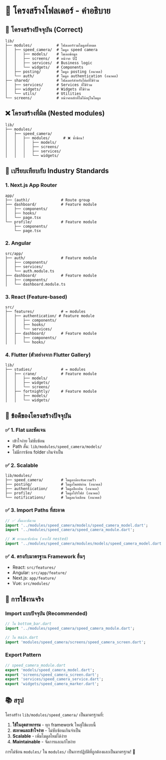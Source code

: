 # 📁 โครงสร้างโฟลเดอร์ - คำอธิบาย

## 🎯 โครงสร้างปัจจุบัน (Correct)
```
lib/
├── modules/           # โฟลเดอร์รวมโมดูลทั้งหมด
│   ├── speed_camera/  # โมดูล speed camera
│   │   ├── models/    # โมเดลข้อมูล
│   │   ├── screens/   # หน้าจอ UI
│   │   ├── services/  # Business logic
│   │   └── widgets/   # Components
│   ├── posting/       # โมดูล posting (อนาคต)
│   └── auth/          # โมดูล authentication (อนาคต)
├── shared/            # โฟลเดอร์สำหรับโค้ดที่ใช้ร่วม
│   ├── services/      # Services ที่ใช้ร่วม
│   ├── widgets/       # Widgets ที่ใช้ร่วม
│   └── utils/         # Utilities
└── screens/           # หน้าจอหลักที่ไม่ได้อยู่ในโมดูล
```

## ❌ โครงสร้างที่ผิด (Nested modules)
```
lib/
├── modules/
│   ├── speed_camera/
│   │   ├── modules/      # ❌ ซ้ำซ้อน!
│   │   │   ├── models/
│   │   │   ├── screens/
│   │   │   ├── services/
│   │   │   └── widgets/
```

## 🌟 เปรียบเทียบกับ Industry Standards

### 1. **Next.js App Router**
```
app/
├── (auth)/              # Route group
├── dashboard/           # Feature module  
│   ├── components/
│   ├── hooks/
│   └── page.tsx
└── profile/             # Feature module
    ├── components/
    └── page.tsx
```

### 2. **Angular**
```
src/app/
├── auth/                # Feature module
│   ├── components/
│   ├── services/
│   └── auth.module.ts
├── dashboard/           # Feature module
│   ├── components/
│   └── dashboard.module.ts
```

### 3. **React (Feature-based)**
```
src/
├── features/            # = modules
│   ├── authentication/ # Feature module
│   │   ├── components/
│   │   ├── hooks/
│   │   └── services/
│   ├── dashboard/       # Feature module
│   │   ├── components/
│   │   └── hooks/
```

### 4. **Flutter (ตัวอย่างจาก Flutter Gallery)**
```
lib/
├── studies/             # = modules
│   ├── crane/           # Feature module
│   │   ├── models/
│   │   ├── widgets/
│   │   └── screens/
│   ├── fortnightly/     # Feature module
│   │   ├── models/
│   │   └── widgets/
```

## 🎯 ข้อดีของโครงสร้างปัจจุบัน

### ✅ **1. Flat และชัดเจน**
- เข้าใจง่าย ไม่ซับซ้อน
- Path สั้น: `lib/modules/speed_camera/models/`
- ไม่มีการซ้อน folder เกินจำเป็น

### ✅ **2. Scalable**
```
lib/modules/
├── speed_camera/        # โมดูลกล้องจับความเร็ว
├── posting/             # โมดูลโพสต์ด่าน (อนาคต)
├── authentication/      # โมดูลล็อกอิน (อนาคต)
├── profile/             # โมดูลโปรไฟล์ (อนาคต)
└── notifications/       # โมดูลแจ้งเตือน (อนาคต)
```

### ✅ **3. Import Paths ที่สะอาด**
```dart
// ✅ สั้นและชัดเจน
import '../modules/speed_camera/models/speed_camera_model.dart';
import '../modules/speed_camera/speed_camera_module.dart';

// ❌ ยาวและซับซ้อน (หากใช้ nested)
import '../modules/speed_camera/modules/models/speed_camera_model.dart';
```

### ✅ **4. ตรงกับมาตรฐาน Framework อื่นๆ**
- React: `src/features/`
- Angular: `src/app/feature/`
- Next.js: `app/feature/`
- Vue: `src/modules/`

## 🔄 การใช้งานจริง

### Import แบบปัจจุบัน (Recommended)
```dart
// ใน bottom_bar.dart
import '../modules/speed_camera/speed_camera_module.dart';

// ใน main.dart
import 'modules/speed_camera/screens/speed_camera_screen.dart';
```

### Export Pattern
```dart
// speed_camera_module.dart
export 'models/speed_camera_model.dart';
export 'screens/speed_camera_screen.dart';
export 'services/speed_camera_service.dart';
export 'widgets/speed_camera_marker.dart';
```

## 📚 สรุป

โครงสร้าง `lib/modules/speed_camera/` เป็นมาตรฐานที่:
1. **ใช้ในอุตสาหกรรม** - ทุก framework ใหญ่ใช้แบบนี้
2. **สะอาดและเข้าใจง่าย** - ไม่ซับซ้อนเกินจำเป็น
3. **Scalable** - เพิ่มโมดูลใหม่ได้ง่าย
4. **Maintainable** - จัดการและแก้ไขง่าย

การไม่ซ้อน `modules/` ใน `modules/` เป็นการปฏิบัติที่ถูกต้องและเป็นมาตรฐาน! 🎉
